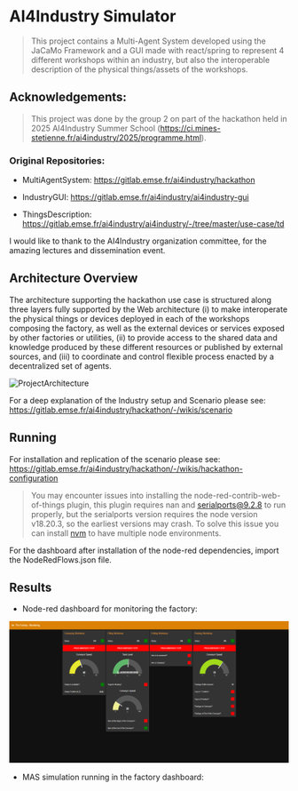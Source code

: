 # AI4Industry Simulator

> This project contains a Multi-Agent System developed using the JaCaMo Framework and a GUI made with react/spring to represent 4 different workshops within an industry, but also the interoperable description of the physical things/assets of the workshops.

## Acknowledgements:

> This project was done by the group 2 on part of the hackathon held in 2025 AI4Industry Summer School (https://ci.mines-stetienne.fr/ai4industry/2025/programme.html).

### Original Repositories:
- MultiAgentSystem: https://gitlab.emse.fr/ai4industry/hackathon

- IndustryGUI: https://gitlab.emse.fr/ai4industry/ai4industry-gui

- ThingsDescription: https://gitlab.emse.fr/ai4industry/ai4industry/-/tree/master/use-case/td

I would like to thank to the AI4Industry organization committee, for the amazing lectures and dissemination event.

## Architecture Overview

The architecture supporting the hackathon use case is structured along three layers fully supported by the Web architecture (i) to make interoperate the physical things or devices deployed in each of the workshops composing the factory, as well as the external devices or services exposed by other factories or utilities, (ii) to provide access to the shared data and knowledge produced by these different resources or published by external sources, and (iii) to coordinate and control flexible process enacted by a decentralized set of agents.

<img src="https://gitlab.emse.fr/ai4industry/hackathon/-/wikis/uploads/97b7d0299fcae8c0df9c82c7e91fe663/architecture-hackathon.png" alt="ProjectArchitecture" title="Project Architecture.">

For a deep explanation of the Industry setup and Scenario please see: https://gitlab.emse.fr/ai4industry/hackathon/-/wikis/scenario

## Running

For installation and replication of the scenario please see: https://gitlab.emse.fr/ai4industry/hackathon/-/wikis/hackathon-configuration

> You may encounter issues into installing the node-red-contrib-web-of-things plugin, this plugin requires nan and serialports@9.2.8 to run properly, but the serialports version requires the node version v18.20.3, so the earliest versions may crash. To solve this issue you can install [nvm](https://github.com/nvm-sh/nvm) to have multiple node environments.

For the dashboard after installation of the node-red dependencies, import the NodeRedFlows.json file.

## Results

- Node-red dashboard for monitoring the factory:

[![Node-Red-Dashboard](https://raw.githubusercontent.com/JCGCosta/Ai4Industry-Simulator/main/HackathonResults/dashboard_thumb.png)](https://raw.githubusercontent.com/JCGCosta/Ai4Industry-Simulator/main/HackathonResults/Dashboard%20Usage.mp4)

- MAS simulation running in the factory dashboard:


